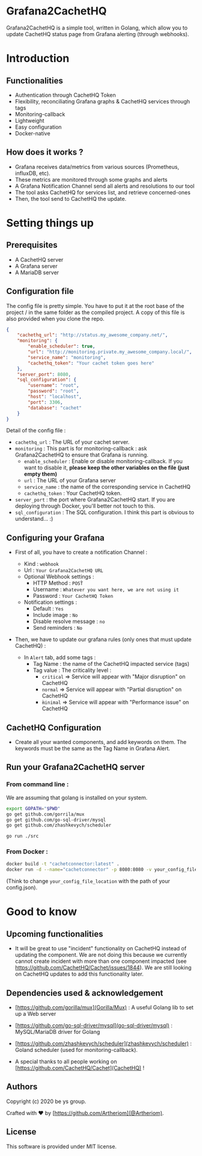 # Grafana2CachetHQ

Grafana2CachetHQ is a simple tool, written in Golang, which allow you to update CachetHQ status page from Grafana alerting (through webhooks).

# Introduction

## Functionalities
* Authentication through CachetHQ Token
* Flexibility, reconciliating Grafana graphs & CachetHQ services through tags
* Monitoring-callback
* Lightweight
* Easy configuration
* Docker-native

## How does it works ?
* Grafana receives data/metrics from various sources (Prometheus, influxDB, etc).
* These metrics are monitored through some graphs and alerts
* A Grafana Notification Channel send all alerts and resolutions to our tool
* The tool asks CachetHQ for services list, and retrieve concerned-ones
* Then, the tool send to CachetHQ the update.


# Setting things up

## Prerequisites
* A CachetHQ server
* A Grafana server
* A MariaDB server

## Configuration file
The config file is pretty simple. You have to put it at the root base of the project / in the same folder as the compiled project. A copy of this file is also provided when you clone the repo.

```json
{
	"cachethq_url": "http://status.my_awesome_company.net/",
	"monitoring": {
		"enable_scheduler": true,
		"url": "http://monitoring.private.my_awesome_company.local/",
		"service_name": "monitoring",
		"cachethq_token": "Your cachet token goes here"
	},
	"server_port": 8080,
	"sql_configuration": {
		"username": "root",
		"password": "root",
		"host": "localhost",
		"port": 3306,
		"database": "cachet"
	}
}
```

Detail of the config file :
* `cachethq_url` : The URL of your cachet server.
* `monitoring` : This part is for monitoring-callback : ask Grafana2CachetHQ to ensure that Grafana is running.
  * `enable_scheduler` : Enable or disable monitoring-callback. If you want to disable it, **please keep the other variables on the file (just empty them)**
  * `url` : The URL of your Grafana server
  * `service_name` : the name of the corresponding service in CachetHQ
  * `cachethq_token` : Your CachetHQ token.
* `server_port` : the port where Grafana2CachetHQ start. If you are deploying through Docker, you'll better not touch to this.
* `sql_configuration` : The SQL configuration. I think this part is obvious to understand... :)

## Configuring your Grafana
* First of all, you have to create a notification Channel :
  * Kind : `webhook`
  * Url : `Your Grafana2CachetHQ URL`
  * Optional Webhook settings :
     * HTTP Method : `POST̀`
     * Username : `Whatever you want here, we are not using it`
     * Password : `Your CachetHQ Token` 
  * Notification settings :
     * Default : `Yes`
     * Include image : `No`
     * Disable resolve message : `no`
     * Send reminders : `No`

* Then, we have to update our grafana rules (only ones that must update CachetHQ) :
  * In `Alert` tab, add some tags : 
    * Tag Name : the name of the CachetHQ impacted service (tags)
    * Tag value : The criticality level :
      * `critical` => Service will appear with "Major disruption" on CachetHQ
      * `normal` => Service will appear with "Partial disruption" on CachetHQ
      * ̀`minimal` => Service will appear with "Performance issue" on CachetHQ

## CachetHQ Configuration
* Create all your wanted components, and add keywords on them. The keywords must be the same as the Tag Name in Grafana Alert.

## Run your Grafana2CachetHQ server 

### From command line :
We are assuming that golang is installed on your system.

```sh
export GOPATH="$PWD"
go get github.com/gorrila/mux
go get github.com/go-sql-driver/mysql
go get github.com/zhashkevych/scheduler

go run ./src
```

### From Docker :
```sh
docker build -t "cachetconnector:latest" .
docker run -d --name="cachetconnector" -p 8080:8080 -v your_config_file_location:/app/config.json cachetconnector:latest
```
(Think to change `your_config_file_location` with the path of your config.json).

# Good to know

## Upcoming functionalities
* It will be great to use "incident" functionality on CachetHQ instead of updating the component. We are not doing this because we currently cannot create incident with more than one component impacted (see https://github.com/CachetHQ/Cachet/issues/1844). We are still looking on CachetHQ updates to add this functionality later.

## Dependencies used & acknowledgement
* [https://github.com/gorilla/mux](Gorilla/Mux) : A useful Golang lib to set up a Web server
* [https://github.com/go-sql-driver/mysql](go-sql-driver/mysql) : MySQL/MariaDB driver for Golang
* [https://github.com/zhashkevych/scheduler](zhashkevych/scheduler) : Goland scheduler (used for monitoring-callback).

* A special thanks to all people working on [https://github.com/CachetHQ/Cachet](CachetHQ) !

## Authors
Copyright (c) 2020 be ys group.

Crafted with ❤️ by [https://github.com/Artheriom](@Artheriom).

## License
This software is provided under MIT license. 


